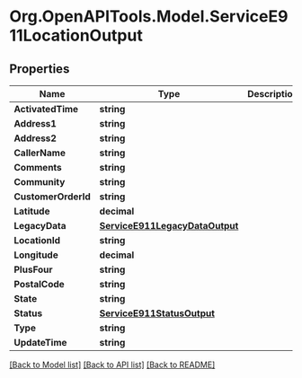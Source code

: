 # Org.OpenAPITools.Model.ServiceE911LocationOutput

## Properties

Name | Type | Description | Notes
------------ | ------------- | ------------- | -------------
**ActivatedTime** | **string** |  | [optional] 
**Address1** | **string** |  | [optional] 
**Address2** | **string** |  | [optional] 
**CallerName** | **string** |  | [optional] 
**Comments** | **string** |  | [optional] 
**Community** | **string** |  | [optional] 
**CustomerOrderId** | **string** |  | [optional] 
**Latitude** | **decimal** |  | [optional] 
**LegacyData** | [**ServiceE911LegacyDataOutput**](ServiceE911LegacyDataOutput.md) |  | [optional] 
**LocationId** | **string** |  | [optional] 
**Longitude** | **decimal** |  | [optional] 
**PlusFour** | **string** |  | [optional] 
**PostalCode** | **string** |  | [optional] 
**State** | **string** |  | [optional] 
**Status** | [**ServiceE911StatusOutput**](ServiceE911StatusOutput.md) |  | [optional] 
**Type** | **string** |  | [optional] 
**UpdateTime** | **string** |  | [optional] 

[[Back to Model list]](../README.md#documentation-for-models) [[Back to API list]](../README.md#documentation-for-api-endpoints) [[Back to README]](../README.md)

